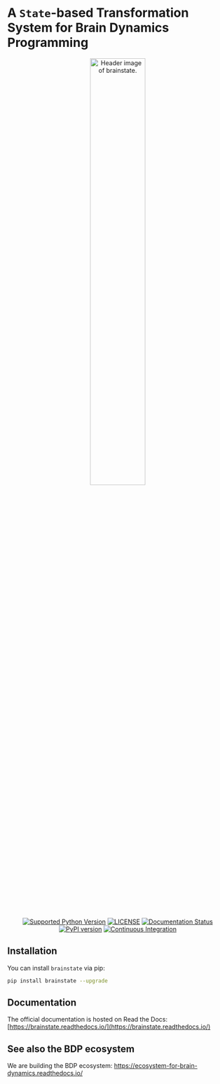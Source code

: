 
# A ``State``-based Transformation System for Brain Dynamics Programming



<p align="center">
  	<img alt="Header image of brainstate." src="https://github.com/brainpy/brainstate/blob/main/docs/_static/brainstate.png" width=50%>
</p> 



<p align="center">
	<a href="https://pypi.org/project/brainstate/"><img alt="Supported Python Version" src="https://img.shields.io/pypi/pyversions/brainstate"></a>
	<a href="https://github.com/brainpy/brainstate/blob/main/LICENSE"><img alt="LICENSE" src="https://img.shields.io/badge/License-Apache%202.0-blue.svg"></a>
  	<a href='https://brainstate.readthedocs.io/en/latest/?badge=latest'>
        <img src='https://readthedocs.org/projects/brainstate/badge/?version=latest' alt='Documentation Status' />
    </a>
    <a href="https://badge.fury.io/py/brainstate"><img alt="PyPI version" src="https://badge.fury.io/py/brainstate.svg"></a>
    <a href="https://github.com/brainpy/brainstate/actions/workflows/CI.yml"><img alt="Continuous Integration" src="https://github.com/brainpy/brainstate/actions/workflows/CI.yml/badge.svg"></a>
</p>


## Installation

You can install ``brainstate`` via pip:

```bash
pip install brainstate --upgrade
```



## Documentation

The official documentation is hosted on Read the Docs: [https://brainstate.readthedocs.io/](https://brainstate.readthedocs.io/)



## See also the BDP ecosystem

We are building the BDP ecosystem: https://ecosystem-for-brain-dynamics.readthedocs.io/



